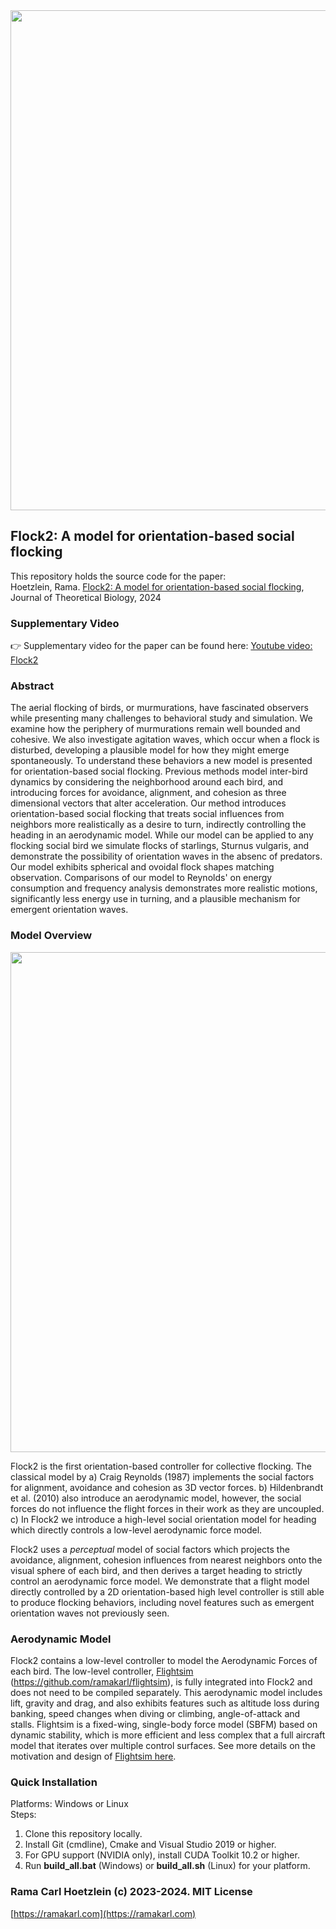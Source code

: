 <img src="https://github.com/ramakarl/Flock2/blob/main/docs/fig_flock2.jpg" width="800" />

## Flock2: A model for orientation-based social flocking

This repository holds the source code for the paper:<br>
Hoetzlein, Rama. [Flock2: A model for orientation-based social flocking](https://www.sciencedirect.com/science/article/pii/S0022519324001644), Journal of Theoretical Biology, 2024<br>

### Supplementary Video
👉 Supplementary video for the paper can be found here:
[Youtube video: Flock2](https://www.youtube.com/watch?v=GGF28-t4wAY)

### Abstract
The aerial flocking of birds, or murmurations, have fascinated observers while presenting many challenges to behavioral study and simulation. We examine how the periphery of murmurations remain well bounded and cohesive. We also investigate agitation waves, which occur when a flock is disturbed, developing a plausible model for how they might emerge spontaneously. To understand these behaviors a new model is presented for orientation-based social flocking. Previous methods model inter-bird dynamics by considering
the neighborhood around each bird, and introducing forces for avoidance, alignment, and cohesion as three dimensional vectors that alter acceleration. Our method introduces orientation-based social flocking that treats social influences from neighbors more realistically as a desire to turn, indirectly controlling the heading in an aerodynamic model. While our model can be applied to any flocking social bird we simulate flocks of starlings, Sturnus vulgaris, and demonstrate the possibility of orientation waves in the absenc of predators. Our model exhibits spherical and ovoidal flock shapes matching observation. Comparisons of our model to Reynolds' on energy consumption and frequency analysis demonstrates more realistic motions, significantly less energy use in turning, and a plausible mechanism for emergent orientation waves.

### Model Overview
<img src="https://github.com/ramakarl/Flock2/blob/main/docs/fig_models.png" width="800" />

Flock2 is the first orientation-based controller for collective flocking. The classical model by a) Craig Reynolds (1987) implements the social factors for alignment, avoidance and cohesion as 3D vector forces. b) Hildenbrandt et al. (2010) also introduce an aerodynamic model, however, the social forces do not influence the flight forces in their work as they are uncoupled. c) In Flock2 we introduce a high-level social orientation model for heading which directly controls a low-level aerodynamic force model.

Flock2 uses a *perceptual* model of social factors which projects the avoidance, alignment, cohesion influences from nearest neighbors onto the visual sphere of each bird, and then derives a target heading to strictly control an aerodynamic force model. We demonstrate that a flight model directly controlled by a 2D orientation-based high level controller is still able to produce flocking behaviors, including novel features such as emergent orientation waves not previously seen.  

### Aerodynamic Model
Flock2 contains a low-level controller to model the Aerodynamic Forces of each bird. The low-level controller, [Flightsim](https://github.com/ramakarl/flightsim) (https://github.com/ramakarl/flightsim), is fully integrated into Flock2 and does not need to be compiled separately. This aerodynamic model includes lift, gravity and drag, and also exhibits features such as altitude loss during banking, speed changes when diving or climbing, angle-of-attack and stalls. Flightsim is a fixed-wing, single-body force model (SBFM) based on dynamic stability, which is more efficient and less complex that a full aircraft model that iterates over multiple control surfaces. See more details on the motivation and design of [Flightsim here](https://github.com/ramakarl/flightsim). 

### Quick Installation
Platforms: Windows or Linux<br>
Steps:<br>
1. Clone this repository locally.<br>
2. Install Git (cmdline), Cmake and Visual Studio 2019 or higher.
3. For GPU support (NVIDIA only), install CUDA Toolkit 10.2 or higher.<br>
4. Run **build_all.bat** (Windows) or **build_all.sh** (Linux) for your platform.<br>

### Rama Carl Hoetzlein (c) 2023-2024. MIT License
[https://ramakarl.com](https://ramakarl.com)


